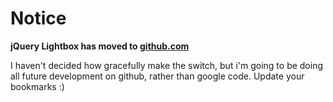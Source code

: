 # Notice #
**jQuery Lightbox has moved to [github.com](http://github.com/krewenki/jquery-lightbox/)**

I haven't decided how gracefully make the switch, but i'm going to be doing all future development on github, rather than google code.  Update your bookmarks :)